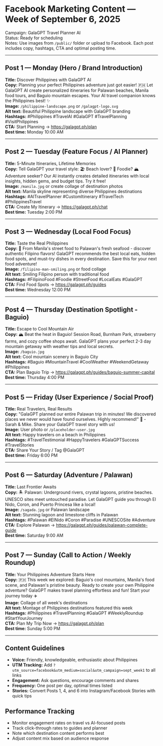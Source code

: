 # Facebook Marketing Content — Week of September 6, 2025
Campaign: GalaGPT Travel Planner AI  
Status: Ready for scheduling  
Notes: Use images from `/public/` folder or upload to Facebook. Each post includes copy, hashtags, CTA and optimal posting time.

---

## Post 1 — Monday (Hero / Brand Introduction)
**Title:** Discover Philippines with GalaGPT AI  
**Copy:** Planning your perfect Philippines adventure just got easier! 🇵🇭 Let GalaGPT AI create personalized itineraries for Palawan beaches, Manila food tours, and Baguio mountain escapes. Your AI travel companion knows the Philippines best! ✨  
**Image:** `/philippine-landscape.png` or `/galagpt-logo.svg`  
**Alt text:** Beautiful Philippine landscape with GalaGPT branding  
**Hashtags:** #Philippines #TravelAI #GalaGPT #TravelPlanning #VisitPhilippines  
**CTA:** Start Planning → https://galagpt.ph/plan  
**Best time:** Monday 10:00 AM  

---

## Post 2 — Tuesday (Feature Focus / AI Planner)
**Title:** 5-Minute Itineraries, Lifetime Memories  
**Copy:** Tell GalaGPT your travel style: 🏖️ Beach lover? 🍜 Foodie? 🏔️ Adventure seeker? Our AI instantly creates detailed itineraries with local insights, hidden gems, and budget tips. Try it free!  
**Image:** `/manila.jpg` or create collage of destination photos  
**Alt text:** Manila skyline representing diverse Philippines destinations  
**Hashtags:** #AITravelPlanner #CustomItinerary #TravelTech #PhilippinesTravel  
**CTA:** Create My Itinerary → https://galagpt.ph/chat  
**Best time:** Tuesday 2:00 PM  

---

## Post 3 — Wednesday (Local Food Focus)
**Title:** Taste the Real Philippines  
**Copy:** 🍲 From Manila's street food to Palawan's fresh seafood - discover authentic Filipino flavors! GalaGPT recommends the best local eats, hidden food spots, and must-try dishes in every destination. Save this for your next food adventure!  
**Image:** `/filipino-man-smiling.png` or food collage  
**Alt text:** Smiling Filipino person with traditional food  
**Hashtags:** #FilipinoFood #Foodie #StreetFood #LocalEats #GalaGPT  
**CTA:** Find Food Spots → https://galagpt.ph/guides  
**Best time:** Wednesday 12:00 PM  

---

## Post 4 — Thursday (Destination Spotlight - Baguio)
**Title:** Escape to Cool Mountain Air  
**Copy:** 🏔️ Beat the heat in Baguio! Session Road, Burnham Park, strawberry farms, and cozy coffee shops await. GalaGPT plans your perfect 2-3 day mountain getaway with weather tips and local secrets.  
**Image:** `/baguio.jpg`  
**Alt text:** Cool mountain scenery in Baguio City  
**Hashtags:** #Baguio #MountainTravel #CoolWeather #WeekendGetaway #Philippines  
**CTA:** Plan Baguio Trip → https://galagpt.ph/guides/baguio-summer-capital  
**Best time:** Thursday 4:00 PM  

---

## Post 5 — Friday (User Experience / Social Proof)
**Title:** Real Travelers, Real Results  
**Copy:** "GalaGPT planned our entire Palawan trip in minutes! We discovered places we never would have found ourselves. Highly recommend!" 🌟 - Sarah & Mike. Share your GalaGPT travel story with us!  
**Image:** User photo or `/placeholder-user.jpg`  
**Alt text:** Happy travelers on a beach in Philippines  
**Hashtags:** #TravelTestimonial #HappyTravelers #GalaGPTSuccess #TravelStories  
**CTA:** Share Your Story / Tag @GalaGPT  
**Best time:** Friday 6:00 PM  

---

## Post 6 — Saturday (Adventure / Palawan)
**Title:** Last Frontier Awaits  
**Copy:** 🏝️ Palawan: Underground rivers, crystal lagoons, pristine beaches. UNESCO sites meet untouched paradise. Let GalaGPT guide you through El Nido, Coron, and Puerto Princesa like a local!  
**Image:** `/sagada.jpg` or Palawan landscape  
**Alt text:** Stunning lagoon and limestone cliffs in Palawan  
**Hashtags:** #Palawan #ElNido #Coron #Paradise #UNESCOSite #Adventure  
**CTA:** Explore Palawan → https://galagpt.ph/guides/palawan-complete-guide  
**Best time:** Saturday 9:00 AM  

---

## Post 7 — Sunday (Call to Action / Weekly Roundup)
**Title:** Your Philippines Adventure Starts Here  
**Copy:** 🇵🇭 This week we explored: Baguio's cool mountains, Manila's food scene, and Palawan's pristine beauty. Ready to create your own Philippine adventure? GalaGPT makes travel planning effortless and fun! Start your journey today ✈️  
**Image:** Collage of all week's destinations  
**Alt text:** Montage of Philippines destinations featured this week  
**Hashtags:** #Philippines #TravelPlanning #GalaGPT #WeeklyRoundup #StartYourJourney  
**CTA:** Plan My Trip Now → https://galagpt.ph/plan  
**Best time:** Sunday 5:00 PM  

---

## Content Guidelines
- **Voice:** Friendly, knowledgeable, enthusiastic about Philippines
- **UTM Tracking:** Add `?utm_source=facebook&utm_medium=social&utm_campaign=sept_week1` to all links
- **Engagement:** Ask questions, encourage comments and shares
- **Frequency:** One post per day, optimal times listed
- **Stories:** Convert Posts 1, 4, and 6 into Instagram/Facebook Stories with quick tips

## Performance Tracking
- Monitor engagement rates on travel vs AI-focused posts
- Track click-through rates to guides and planner
- Note which destination content performs best
- Adjust content mix based on audience response
